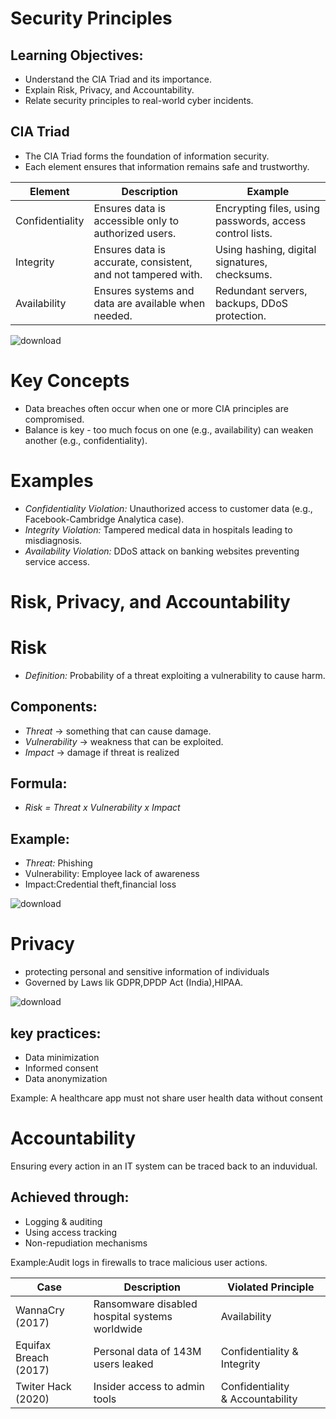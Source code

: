 # Security Principles

## Learning Objectives:
- Understand the CIA Triad and its importance.
- Explain Risk, Privacy, and Accountability.
- Relate security principles to real-world cyber incidents.

## CIA Triad
- The CIA Triad forms the foundation of information security.
- Each element ensures that information remains safe and trustworthy.

| Element | Description | Example |
|----------|--------------|----------|
| Confidentiality | Ensures data is accessible only to authorized users. | Encrypting files, using passwords, access control lists. |
| Integrity | Ensures data is accurate, consistent, and not tampered with. | Using hashing, digital signatures, checksums. |
| Availability | Ensures systems and data are available when needed. | Redundant servers, backups, DDoS protection. |

![download](https://github.com/user-attachments/assets/70ea8586-d629-438e-b78b-2b6f6738b787)

# Key Concepts
- Data breaches often occur when one or more CIA principles are compromised.
- Balance is key - too much focus on one (e.g., availability) can weaken another (e.g., confidentiality).
# Examples
- *Confidentiality Violation:* Unauthorized access to customer data (e.g., Facebook-Cambridge Analytica case).
- *Integrity Violation:* Tampered medical data in hospitals leading to misdiagnosis.
- *Availability Violation:* DDoS attack on banking websites preventing service access.

# Risk, Privacy, and Accountability
# Risk
- *Definition:* Probability of a threat exploiting a vulnerability to cause harm.

## Components:
- *Threat* -> something that can cause damage.
- *Vulnerability* -> weakness that can be exploited.
- *Impact* -> damage if threat is realized

## Formula:
- *Risk = Threat x Vulnerability x Impact*
## Example:
- *Threat:* Phishing
- Vulnerability: Employee lack of awareness
-  Impact:Credential theft,financial loss
  
![download](https://github.com/user-attachments/assets/777caef4-0b45-4090-bd1d-16128cf13ed6)



# Privacy
- protecting personal and sensitive information of individuals
- Governed by Laws lik GDPR,DPDP Act (India),HIPAA.


![download](https://github.com/user-attachments/assets/9a090ef0-3074-4c09-a558-c4a652353420)


## key practices:
- Data minimization
- Informed consent
- Data anonymization

Example: A healthcare app must not share user health data without consent

# Accountability
Ensuring every action in an IT system can be traced back to an induvidual.

## Achieved through:
- Logging & auditing
- Using access tracking
- Non-repudiation mechanisms

Example:Audit logs in firewalls to trace malicious user actions.

|        Case                  |           Description                           |           Violated Principle |
| ------------------ | ----------------------------------------------------- | ---------------------------------------------------- |
|WannaCry (2017)               | Ransomware disabled hospital systems worldwide  | Availability                 |
|Equifax Breach (2017)         | Personal data of  143M users leaked             | Confidentiality & Integrity|
|Twiter Hack (2020)            | Insider access to admin tools                   | Confidentiality & Accountability|

